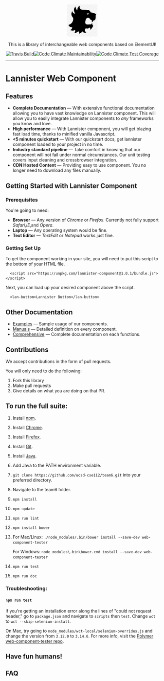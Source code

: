 <p align="center"><img src="lannister-logo.png" alt="Team 6 Logo" width=100><br/></p>
<p align="center">This is a library of interchangeable web components based on ElementUI!</p>
<p align="center">
  <a href="https://travis-ci.com/ucsd-cse112/team6"><img src="https://travis-ci.com/ucsd-cse112/team6.svg?token=9sQiopNr8YmCX4xj3GFq&branch=master" alt="Travis Build"><img src="https://api.codeclimate.com/v1/badges/d7879f033179d610db07/maintainability" alt="Code Climate Maintainability"><img src="https://api.codeclimate.com/v1/badges/d7879f033179d610db07/test_coverage" alt="Code Climate Test Coverage"></a>
</p>

<hr>

# Lannister Web Component

Features
------------

* **Complete Documentation** — With extensive functional documentation allowing you to have vast knowledge on Lannister component. This will allow you to easily integrate Lannister components to *any* frameworks you know and love.
* **High performance** — With Lannister component, you will get blazing fast load time, thanks to minified vanilla Javascript.
* **<5 minutes quickstart** — With our quickstart docs, get lannister component loaded to your project in no time.
* **Industry standard pipeline** — Take comfort in knowing that our component will not fail under normal circumstances. Our unit testing covers input cleaning and crossbrowser integration.
* **CDN Hosted Content** — Providing easy to use component. You no longer need to download any files manually.

Getting Started with Lannister Component
------------
### Prerequisites
You're going to need:
- **Browser** — Any version of *Chrome* or *Firefox*. Currently not fully support *Safari*,*IE*,and *Opera*.
- **Laptop** — Any operating system would be fine.
- **Text Editor** — *TextEdit* or *Notepad* works just fine.

### Getting Set Up
To get the component working in your site, you will need to put this script to the bottom of your HTML file.
```
  <script src="https://unpkg.com/lannister-component@1.0.1/bundle.js"></script>
```

Next, you can load up your desired component above the script.
```
  <lan-button>Lannister Button</lan-button>
```

Other Documentation
------------
* [Examples](/) — Sample usage of our components.
* [Manuals](/) — Detailed definition on every component.
* [Comprehensive](/) — Complete documentation on each functions.

Contributions
------------
We accept contributions in the form of pull requests.

You will only need to do the following:

1. Fork this library
2. Make pull requests
3. Give details on what you are doing on that PR.

## To run the full suite:
1. Install [npm](https://www.npmjs.com/get-npm).
2. Install [Chrome](https://www.google.com/chrome/).
3. Install [Firefox](https://www.mozilla.org/en-US/firefox/new/).
4. Install [Git](https://git-scm.com/book/en/v2/Getting-Started-Installing-Git).
5. Install [Java](https://www.java.com/download).
6. Add Java to the PATH environment variable.
7. `git clone https://github.com/ucsd-cse112/team6.git` into your preferred directory.
8. Navigate to the team6 folder.
9. `npm install`
10. `npm update`
11. `npm run lint`
12. `npm install bower`
13. For Mac/Linux: `./node_modules/.bin/bower install --save-dev web-component-tester`

    For Windows: `node_modules\.bin\bower.cmd install --save-dev web-component-tester`

14. `npm run test`
15. `npm run doc`

### Troubleshooting:
#### `npm run test`
If you're getting an installation error along the lines of "could not request header," go to `package.json` and navigate to `scripts` then `test`. Change `wct` to `wct --skip-selenium-install`.

On Mac, try going to `node_modules/wct-local/selenium-overrides.js` and change the version from `3.12.0` to `3.14.0`. For more info, visit the [Polymer web-component-tester repo](https://github.com/Polymer/tools/tree/master/packages/web-component-tester).

## Have fun humans!

## FAQ